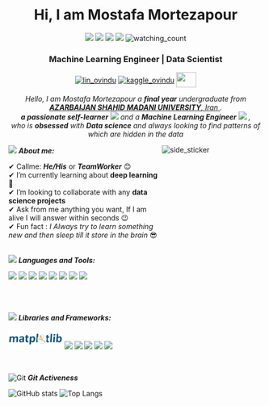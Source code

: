 <h1 align="center">Hi, I am Mostafa Mortezapour </h1>
<p align="center">
<img src="https://img.shields.io/badge/Age-21-blue" />
  <img src="https://img.shields.io/badge/Focus-Machine%20Learning-brightgreen" />
  <img src="https://img.shields.io/badge/Lives-Iran,Tehran-success" />
  <img src="https://img.shields.io/badge/Languages-English%20%26%20Persion-brightgreen" />
  <img src="https://komarev.com/ghpvc/?username=MostafaCs1&color=brightgreen" alt="watching_count" />
</p>
<h3 align="center">Machine Learning Engineer | Data Scientist </h3>
<p align="center">
<a href="https://www.linkedin.com/in/mostafa-mortezapour-b57704195/" target="blank"><img align="center" src="https://image.flaticon.com/icons/png/128/174/174857.png" alt="lin_ovindu" height="30" width="40" /></a>  
<a href="https://www.kaggle.com/mostafamortezapour" target="blank"><img align="center" src="https://www.vectorlogo.zone/logos/kaggle/kaggle-icon.svg" alt="kaggle_ovindu" height="30" width="40" /></a>
 <a href = "mostafamortezapour1@gmail.com"><img align="center" src="https://seeklogo.com/images/G/gmail-new-2020-logo-32DBE11BB4-seeklogo.com.png" height="30" width="40" /></a>
</p>
</p>


<p align="center">
  <em>
    Hello, I am Mostafa Mortezapour a <b>final year</b> undergraduate from <a href="http://en.azaruniv.ac.ir/"> <b>AZARBAIJAN SHAHID MADANI UNIVERSITY</b>, Iran </a>. <br>
    <b>a passionate self-learner</b> <img src="https://github.com/TheDudeThatCode/TheDudeThatCode/blob/master/Assets/Developer.gif" width="30px"> and a <b>Machine Learning Engineer</b>&nbsp;<img src="https://github.com/TheDudeThatCode/TheDudeThatCode/blob/master/Assets/Designer.gif" width="36px">&nbsp,<br>who is <b>obsessed</b>
    with <b>Data science</b> and always looking to find patterns of which are hidden in the data 
  </em> 
</p>

<img align="right" width=200px height=200px alt="side_sticker" src="https://media.giphy.com/media/TEnXkcsHrP4YedChhA/giphy.gif" />

<img src="https://media.giphy.com/media/iY8CRBdQXODJSCERIr/giphy.gif" width="30px">&nbsp;***About me:***

✔ Callme: ***He/His*** or ***TeamWorker*** 😊 <br>
✔ I’m currently learning about **deep learning**🥰<br>
✔ I’m looking to collaborate with any **data science projects**<br>
✔ Ask from me anything you want, If I am alive I will answer within seconds 😉<br>
✔ Fun fact : *I Always try to learn something new and then sleep till it store in the brain* 😎<br><br>
 

<img src="https://media.giphy.com/media/iY8CRBdQXODJSCERIr/giphy.gif" width="30px">&nbsp;***Languages and Tools:***
<p align="left"> 
  <img src="https://img.icons8.com/color/48/4a90e2/c-plus-plus-logo.png"/>
  <img src="https://img.icons8.com/color/48/4a90e2/python--v1.png"/>
  <img src="https://img.icons8.com/fluency/48/000000/matlab.png"/>
  <img src="https://img.icons8.com/color/48/4a90e2/visual-studio-code-2019.png"/>
  <img src="https://img.icons8.com/fluency/48/000000/jupyter.png"/>
  <img src="https://img.icons8.com/color/48/4a90e2/git.png"/>
  <img src="https://img.icons8.com/fluent/48/4a90e2/github.png"/>
  <img src="https://img.icons8.com/color/48/000000/ubuntu--v1.png"/> 
</p><br><br>


<img src="https://media.giphy.com/media/iY8CRBdQXODJSCERIr/giphy.gif" width="30px">&nbsp;***Libraries and Frameworks:***
<p align="left"> 
  <img height="40" src="https://raw.githubusercontent.com/jmv74211/matplotlib/master/images/matplotlib_logo.png"/>
  <img height="40" src="https://upload.wikimedia.org/wikipedia/commons/thumb/e/ed/Pandas_logo.svg/768px-Pandas_logo.svg.png"/>
  <img height="40" src="https://www.vectorlogo.zone/logos/numpy/numpy-ar21.svg"/>
  <img height="40" src="https://seeklogo.com/images/S/scikit-learn-logo-8766D07E2E-seeklogo.com.png"/>
  <img height="40" src="https://seaborn.pydata.org/_static/logo-wide-lightbg.svg"/>
  <img height="40" src="https://www.vectorlogo.zone/logos/tensorflow/tensorflow-ar21.svg"/>
</p><br>

 <img src="https://media.giphy.com/media/W5eoZHPpUx9sapR0eu/giphy.gif" width="30px" alt="Git"/>&nbsp;<i><b>Git Activeness</b></i></p>
![GitHub stats](https://github-readme-stats.vercel.app/api?username=Mostafacs1&show_icons=true&count_private=true&include_all_commits=true&title_color=009933&icon_color=009933)
![Top Langs](https://github-readme-stats.vercel.app/api/top-langs/?username=MostafaCs1&layout=compact&custom_title=I%20use&title_color=009933&card_width=445)
</div>
